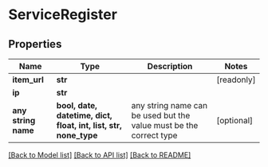 # ServiceRegister


## Properties
Name | Type | Description | Notes
------------ | ------------- | ------------- | -------------
**item_url** | **str** |  | [readonly] 
**ip** | **str** |  | 
**any string name** | **bool, date, datetime, dict, float, int, list, str, none_type** | any string name can be used but the value must be the correct type | [optional]

[[Back to Model list]](../README.md#documentation-for-models) [[Back to API list]](../README.md#documentation-for-api-endpoints) [[Back to README]](../README.md)



